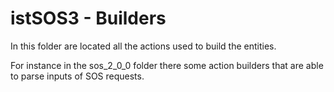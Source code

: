# istSOS3 - Builders

In this folder are located all the actions used to build the entities.

For instance in the sos_2_0_0 folder there some action builders that are able
to parse inputs of SOS requests.
